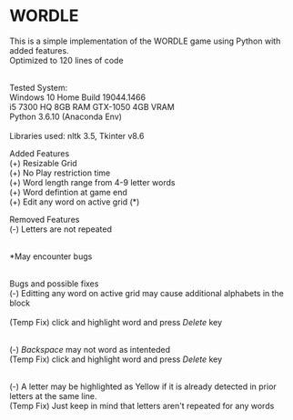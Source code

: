 # WORDLE
This is a simple implementation of the WORDLE game using Python with added features.</br>
Optimized to 120 lines of code</br></br>

Tested System: </br>
Windows 10 Home Build 19044.1466 </br>
                i5 7300 HQ 8GB RAM GTX-1050 4GB VRAM</br>
                Python 3.6.10 (Anaconda Env)</br></br>
                Libraries used: nltk 3.5, Tkinter v8.6</br>

Added Features </br>
(+) Resizable Grid</br>
(+) No Play restriction time</br>
(+) Word length range from 4-9 letter words</br>
(+) Word defintion at game end</br>
(+) Edit any word on active grid (*)</br>

Removed Features</br>
(-) Letters are not repeated</br></br>

*May encounter bugs</br></br>

Bugs and possible fixes</br>
(-) Editting any word on active grid may cause additional alphabets in the block</br></br>
(Temp Fix) click and highlight word and press *Delete* key</br></br>

(-) *Backspace* may not word as intenteded</br>
(Temp Fix) click and highlight word and press *Delete* key</br></br>

(-) A letter may be highlighted as Yellow if it is already detected in prior letters at the same line.</br>
(Temp Fix) Just keep in mind that letters aren't repeated for any words</br>


